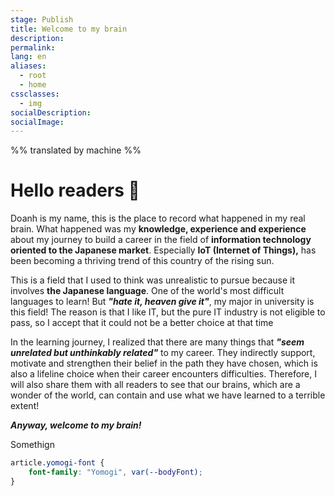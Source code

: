 ```yaml
---
stage: Publish
title: Welcome to my brain
description:
permalink:
lang: en
aliases:
  - root
  - home
cssclasses:
  - img
socialDescription:
socialImage:
---
```

%% translated by machine %%

# Hello readers 👋

Doanh is my name, this is the place to record what happened in my real brain. What happened was my **knowledge, experience and experience** about my journey to build a career in the field of **information technology oriented to the Japanese market**. Especially **IoT (Internet of Things),** has been becoming a thriving trend of this country of the rising sun.

This is a field that I used to think was unrealistic to pursue because it involves **the Japanese language**. One of the world's most difficult languages to learn! But ***"hate it, heaven give it"***, my major in university is this field! The reason is that I like IT, but the pure IT industry is not eligible to pass, so I accept that it could not be a better choice at that time

In the learning journey, I realized that there are many things that ***"seem unrelated but unthinkably related"*** to my career. They indirectly support, motivate and strengthen their belief in the path they have chosen, which is also a lifeline choice when their career encounters difficulties. Therefore, I will also share them with all readers to see that our brains, which are a wonder of the world, can contain and use what we have learned to a terrible extent!

***Anyway, welcome to my brain!***

Somethign 

```css
article.yomogi-font {
	font-family: "Yomogi", var(--bodyFont);
}
```